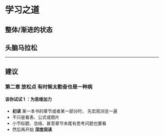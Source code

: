 # 学习之道
## 整体/渐进的状态

## 头脑马拉松

----
## 建议
### 第二章 放松点 有时候太勤奋也是一种病
#### 该你试试 1 ：为思维加力
* **初读** 某一本书的章节或者某一部分时， 先宏观浏览一遍
* 不只是看表、公式或图片
* 小节标题、总结、甚至章节末尾有思考问题也要看
* 然后再开始 **深度阅读**
